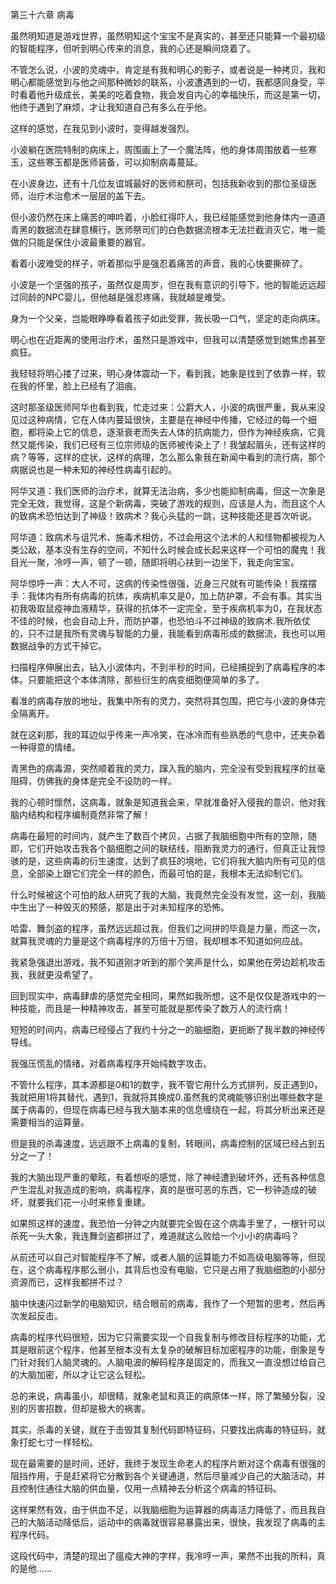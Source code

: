 第三十六章 病毒


虽然明知道是游戏世界，虽然明知这个宝宝不是真实的，甚至还只能算一个最初级的智能程序，但听到明心传来的消息，我的心还是瞬间烧着了。

不管怎么说，小波的灵魂中，肯定是有我和明心的影子，或者说是一种拷贝，我和明心都能感觉到与他之间那种微妙的联系，小波遭遇到的一切，我都感同身受，平时看着他升级成长，美美的吃着食物，我会发自内心的幸福快乐，而这是第一切，他终于遇到了麻烦，才让我知道自己有多么在乎他。

这样的感觉，在我见到小波时，变得越发强烈。

小波躺在医院特制的病床上，周围画上了一个魔法阵，他的身体周围放着一些寒玉，这些寒玉都是医师装备，可以抑制病毒蔓延。

在小波身边，还有十几位友谊城最好的医师和祭司，包括我新收到的那位圣级医师，治疗术治愈术一层层的盖下去。

但小波仍然在床上痛苦的呻吟着，小脸红得吓人，我已经能感觉到他身体内一道道青黑的数据流在肆意横行，医师祭司们的白色数据流根本无法拦截消灭它，唯一能做的只能是保住小波最重要的器官。

看着小波难受的样子，听着那似乎是强忍着痛苦的声音，我的心快要撕碎了。

小波是一个坚强的孩子，虽然仅是周岁，但在我有意识的引导下，他的智能远远超过同龄的NPC婴儿，但他越是强忍疼痛，我就越是难受。

身为一个父亲，岂能眼睁睁看着孩子如此受罪，我长吸一口气，坚定的走向病床。

明心也在近距离的使用治疗术，虽然只是游戏中，但我可以清楚感觉到她焦虑甚至疯狂。

我轻轻将明心搂了过来，明心身体震动一下，看到我，她象是找到了依靠一样，软在我的怀里，脸上已经有了泪痕。

这时那圣级医师阿华也看到我，忙走过来：公爵大人，小波的病很严重，我从来没见过这种病情，它在人体内蔓延很快，主要是在神经中传播，它经过的每一个细胞，都将染上它的信息，逐渐衰老而失去人体的抗病能力，但作为神经疾病，它竟然又能传染，我们已经有三位宗师级的医师被传染上了！我皱起眉头，还有这样的病？等等，这样的症状，这样的病理，怎么那么象我在新闻中看到的流行病，那个病据说也是一种未知的神经性病毒引起的。

阿华又道：我们医师的治疗术，就算无法治病，多少也能抑制病毒，但这一次象是完全无效，我觉得，这是个新病毒，突破了游戏的规则，应该是人为，而且这个人的致病术恐怕达到了神级！致病术？我心头猛的一跳，这种技能还是首次听说。

阿华道：致病术与诅咒术、施毒术相仿，不过会用这个法术的人和怪物都被视为人类公敌，基本没有生存的空间，不知什么时候会成长起来这样一个可怕的魔鬼！我目光一聚，冷哼一声，顿了一顿，随即将明心扶到一边坐下，我走向宝宝。

阿华惊呼一声：大人不可，这病的传染性很强，近身三尺就有可能传染！我摆摆手：我体内有所有病毒的抗体，疾病机率又是0，加上防护罩，不会有事。其实当初我吸取鼠疫神血液精华，获得的抗体不一定完全，至于疾病机率为0，在我状态不佳的时候，也会自动上升，而防护罩，也恐怕斗不过神级的致病术.我所依仗的，只不过是我所有灵魂与智能的力量，我能看到病毒形成的数据流，我也可以用数据战争的方式干掉它。

扫描程序伸展出去，钻入小波体内，不到半秒的时间，已经捕捉到了病毒程序的本体。只要能把这个本体清除，那些衍生的病变细胞便简单的多了。

看准的病毒存放的地址，我集中所有的灵力，突然将其包围，把它与小波的身体完全隔离开。

就在这刹那，我的耳边似乎传来一声冷笑，在冰冷而有些熟悉的气息中，还夹杂着一种得意的情绪。

青黑色的病毒源，突然顺着我的灵力，蹿入我的脑内，完全没有受到我程序的丝毫阻碍，仿佛我的身体是完全不设防的一样。

我的心顿时懔然，这病毒，就象是知道我会来，早就准备好入侵我的意识，他对我脑内结构和程序编制竟然非常了解！

病毒在最短的时间内，就产生了数百个拷贝，占据了我脑细胞中所有的空隙，随即，它们开始攻击我各个脑细胞之间的联结线，阻断我灵力的通行，但真正让我惊骇的是，这些病毒的衍生速度，达到了疯狂的境地，它们将我大脑内所有可见的信息，全部染上跟它们完全一样的颜色，而最可怕的是，我根本无法抑制它们。

什么时候被这个可怕的敌人研究了我的大脑，我竟然完全没有发觉，这一刻，我脑中生出了一种毁灭的预感，那是出于对未知程序的恐怖。

哈雷、舞剑盗的程序，虽然远远超过我，但我们之间拼的毕竟是力量，而这一次，就算我灵魂的力量是这个病毒程序的万倍十万倍，我却根本不知道如何应战。

我紧急强退出游戏，我不知道刚才听到的那个笑声是什么，如果他在旁边趁机攻击我，我就更没希望了。

回到现实中，病毒肆虐的感觉完全相同，果然如我所想，这不是仅仅是游戏中的一种技能，而且是一种精神攻击，甚至可能就是那传染了数万人的流行病！

短短的时间内，病毒已经侵占了我约十分之一的脑细胞，更扼断了我半数的神经传导线。

我强压慌乱的情绪，对着病毒程序开始纯数字攻击。

不管什么程序，其本源都是0和1的数字，我不管它用什么方式排列，反正遇到0，我就把用1将其替代，遇到1，我就将其换成0.虽然我的灵魂能够识别出哪些数字是属于病毒的，但现在病毒已经与我大脑本来的信息缠绕在一起，将其分析出来还是需要相当的运算量。

但是我的杀毒速度，远远跟不上病毒的复制，转眼间，病毒控制的区域已经占到五分之一了！

我的大脑出现严重的晕眩，有着想呕的感觉，除了神经遭到破坏外，还有各种信息产生混乱对我造成的影响，病毒程序，真的是很可恶的东西，它一秒钟造成的破坏，就要我们花一小时来修复重建。

如果照这样的速度，我恐怕一分钟之内就要完全毁在这个病毒手里了，一根针可以杀死一头大象，我连舞剑盗都拼过了，难道就这么败给一个小小的病毒吗？

从前还可以自己对智能程序不了解，或者人脑的运算能力不如高级电脑等等，但现在，这个病毒程序那么弱小，其背后也没有电脑，它只是占用了我脑细胞的小部分资源而已，这样我都拼不过？

脑中快速闪过新学的电脑知识，结合眼前的病毒，我作了一个短暂的思考，然后再次发起反击。

病毒的程序代码很短，因为它只需要实现一个自我复制与修改目标程序的功能，尤其是眼前这个程序，他甚至根本没有太复杂的破解目标加密程序的功能，倒象是专门针对我们人脑灵魂的。人脑电波的解码程序是固定的，而我又一直没想过给自己的大脑加密，所以才让它这么轻松。

总的来说，病毒虽小，却很精，就象老鼠和真正的病原体一样，除了繁殖分裂，没别的厉害招数，但却是极大的祸害。

其实，杀毒的关键，就在于击毁其复制代码即特征码，只要找出病毒的特征码，就象打蛇七寸一样轻松。

现在最需要的是时间，还好，我终于发现生命老人的程序片断对这个病毒有很强的阻挡作用，于是赶紧将它分散到各个关键通道，然后尽量减少自己的大脑活动，并且控制住通往大脑的供血量，仅用一点精神去分析这个病毒的特征码。

这样果然有效，由于供血不足，以我脑细胞为运算器的病毒活力降低了，而且我自己的大脑活动降低后，运动中的病毒就很容易暴露出来，很快，我发现了病毒的主程序代码。

这段代码中，清楚的现出了瘟疫大神的字样，我冷哼一声，果然不出我的所料，真的是他……





